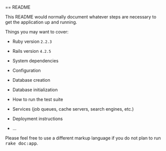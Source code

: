 == README

This README would normally document whatever steps are necessary to get the
application up and running.

Things you may want to cover:

* Ruby version `2.2.3`

* Rails version `4.2.5`

* System dependencies

* Configuration

* Database creation

* Database initialization

* How to run the test suite

* Services (job queues, cache servers, search engines, etc.)

* Deployment instructions

* ...


Please feel free to use a different markup language if you do not plan to run
<tt>rake doc:app</tt>.
